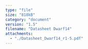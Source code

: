 ```yaml
---
type: "file"
size: "818kB"
category: "document"
version: "1.5"
filename: "Datasheet Dwarf14"
attachments:
  - "./Datasheet_Dwarf14_r1-5.pdf"
---
```

